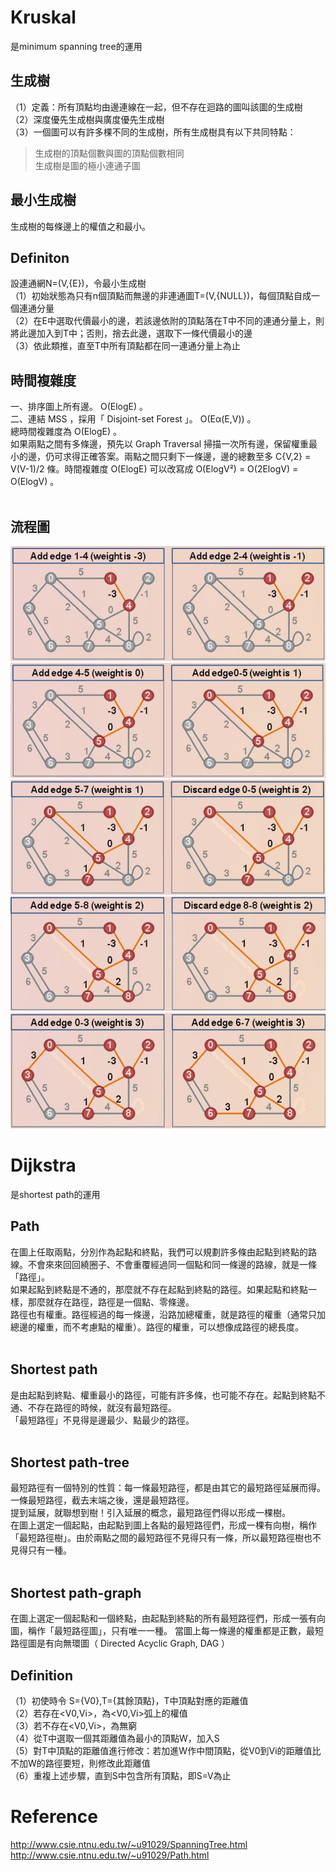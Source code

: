 # Kruskal<br>
是minimum spanning tree的運用<br>
## 生成樹<br>             
（1）定義：所有頂點均由邊連線在一起，但不存在迴路的圖叫該圖的生成樹<br>
（2）深度優先生成樹與廣度優先生成樹<br>
（3）一個圖可以有許多棵不同的生成樹，所有生成樹具有以下共同特點：<br>
>生成樹的頂點個數與圖的頂點個數相同<br>
生成樹是圖的極小連通子圖<br>          
## 最小生成樹<br>    
生成樹的每條邊上的權值之和最小。<br>
## Definiton<br>
設連通網N=(V,{E})，令最小生成樹<br>
（1）初始狀態為只有n個頂點而無邊的非連通圖T=(V,{NULL})，每個頂點自成一個連通分量<br>
（2）在E中選取代價最小的邊，若該邊依附的頂點落在T中不同的連通分量上，則將此邊加入到T中；否則，捨去此邊，選取下一條代價最小的邊<br>
（3）依此類推，直至T中所有頂點都在同一連通分量上為止<br>
## 時間複雜度<br>
一、排序圖上所有邊。 O(ElogE) 。<br>
二、連結 MSS ，採用「 Disjoint-set Forest 」。 O(Eα(E,V)) 。<br>
總時間複雜度為 O(ElogE) 。<br>
如果兩點之間有多條邊，預先以 Graph Traversal 掃描一次所有邊，保留權重最小的邊，仍可求得正確答案。兩點之間只剩下一條邊，邊的總數至多 C{V,2} = V(V-1)/2 條。時間複雜度 O(ElogE) 可以改寫成 O(ElogV²) = O(2ElogV) = O(ElogV) 。<br>
<br>
## 流程圖<br>
![image](https://github.com/wangshuti/DSA/blob/master/week14/image/k1.JPG)<br>
![image](https://github.com/wangshuti/DSA/blob/master/week14/image/k2.JPG)<br>
![image](https://github.com/wangshuti/DSA/blob/master/week14/image/k3.JPG)<br>
![image](https://github.com/wangshuti/DSA/blob/master/week14/image/k4.JPG)<br>
![image](https://github.com/wangshuti/DSA/blob/master/week14/image/k5.JPG)<br>
# Dijkstra<br>
是shortest path的運用<br>
## Path<br>
在圖上任取兩點，分別作為起點和終點，我們可以規劃許多條由起點到終點的路線。不會來來回回繞圈子、不會重覆經過同一個點和同一條邊的路線，就是一條「路徑」。<br>
如果起點到終點是不通的，那麼就不存在起點到終點的路徑。如果起點和終點一樣，那麼就存在路徑，路徑是一個點、零條邊。<br>
路徑也有權重。路徑經過的每一條邊，沿路加總權重，就是路徑的權重（通常只加總邊的權重，而不考慮點的權重）。路徑的權重，可以想像成路徑的總長度。<br>
<br>
## Shortest path<br>
是由起點到終點、權重最小的路徑，可能有許多條，也可能不存在。起點到終點不通、不存在路徑的時候，就沒有最短路徑。<br>
「最短路徑」不見得是邊最少、點最少的路徑。<br>
<br>
## Shortest path-tree<br>
最短路徑有一個特別的性質：每一條最短路徑，都是由其它的最短路徑延展而得。一條最短路徑，截去末端之後，還是最短路徑。<br>
提到延展，就聯想到樹！引入延展的概念，最短路徑們得以形成一棵樹。<br>
在圖上選定一個起點，由起點到圖上各點的最短路徑們，形成一棵有向樹，稱作「最短路徑樹」。由於兩點之間的最短路徑不見得只有一條，所以最短路徑樹也不見得只有一種。<br>
<br>
## Shortest path-graph<br>
在圖上選定一個起點和一個終點，由起點到終點的所有最短路徑們，形成一張有向圖，稱作「最短路徑圖」，只有唯一一種。
當圖上每一條邊的權重都是正數，最短路徑圖是有向無環圖（ Directed Acyclic Graph, DAG ）
<br>
## Definition<br>
（1）初使時令 S={V0},T={其餘頂點}，T中頂點對應的距離值<br>
（2）若存在<V0,Vi>，為<V0,Vi>弧上的權值<br>
（3）若不存在<V0,Vi>，為無窮<br>
（4）從T中選取一個其距離值為最小的頂點W，加入S<br>
（5）對T中頂點的距離值進行修改：若加進W作中間頂點，從V0到Vi的距離值比不加W的路徑要短，則修改此距離值<br>
（6）重複上述步驟，直到S中包含所有頂點，即S=V為止<br>

# Reference
http://www.csie.ntnu.edu.tw/~u91029/SpanningTree.html<br>
http://www.csie.ntnu.edu.tw/~u91029/Path.html<br>
